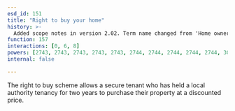 ```yaml
---
esd_id: 151
title: "Right to buy your home"
history: >-
  Added scope notes in version 2.02. Term name changed from 'Home ownership service - right to buy' to 'Housing - council - right to buy' in version 3.00. Name changed to 'Right to buy your home' in version 4.00.
function: 157
interactions: [0, 6, 8]
powers: [2743, 2743, 2743, 2743, 2743, 2744, 2744, 2744, 2744, 2744, 3019]
internal: false

---
```


The right to buy scheme allows a secure tenant who has held a local authority tenancy for two years to purchase their property at a discounted price.

